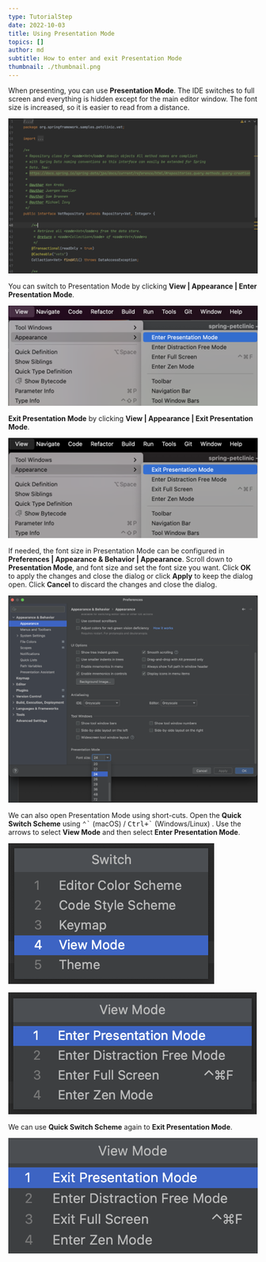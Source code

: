 ```yaml
---
type: TutorialStep
date: 2022-10-03
title: Using Presentation Mode
topics: []
author: md
subtitle: How to enter and exit Presentation Mode
thumbnail: ./thumbnail.png
---
```


When presenting, you can use **Presentation Mode**. The IDE switches to full screen and everything is hidden except for the main editor window. The font size is increased, so it is easier to read from a distance.

![Presentation Mode](presentation-mode.png)

You can switch to Presentation Mode by clicking **View | Appearance | Enter Presentation Mode**.

![Enter Presentation Mode](enter-presentation-mode.png)

**Exit Presentation Mode** by clicking **View | Appearance | Exit Presentation Mode**.

![Exit Presentation Mode](exit-presentation-mode.png)

If needed, the font size in Presentation Mode can be configured in **Preferences | Appearance & Behavior | Appearance**. Scroll down to **Presentation Mode**, and font size and set the font size you want. Click **OK** to apply the changes and close the dialog or click **Apply** to keep the dialog open. Click **Cancel** to discard the changes and close the dialog.

![Configure Presentation Mode Font size](presentation-mode-config-font-size.png)

We can also open Presentation Mode using short-cuts. Open the **Quick Switch Scheme** using <kbd>⌃\`</kbd> (macOS) / <kbd>Ctrl+\`</kbd> (Windows/Linux)
. Use the arrows to select **View Mode** and then select **Enter Presentation Mode**.

![Open Quick Switch Scheme - View Mode](qss-view-mode.png)

![Open Quick Switch Scheme - Enter Presentation Mode](qss-enter-presentation-mode.png)

We can use **Quick Switch Scheme** again to **Exit Presentation Mode**.

![Open Quick Switch Scheme - Exit Presentation Mode](qss-exit-presentation-mode.png)
